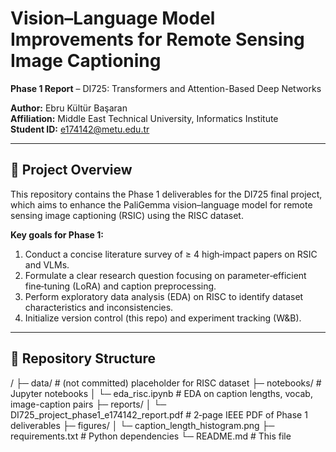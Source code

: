# Vision–Language Model Improvements for Remote Sensing Image Captioning  
**Phase 1 Report** – DI725: Transformers and Attention-Based Deep Networks

**Author:** Ebru Kültür Başaran  
**Affiliation:** Middle East Technical University, Informatics Institute  
**Student ID:** e174142@metu.edu.tr  

---

## 📖 Project Overview  
This repository contains the Phase 1 deliverables for the DI725 final project, which aims to enhance the PaliGemma vision–language model for remote sensing image captioning (RSIC) using the RISC dataset.  

**Key goals for Phase 1:**  
1. Conduct a concise literature survey of ≥ 4 high‑impact papers on RSIC and VLMs.  
2. Formulate a clear research question focusing on parameter‑efficient fine‑tuning (LoRA) and caption preprocessing.  
3. Perform exploratory data analysis (EDA) on RISC to identify dataset characteristics and inconsistencies.  
4. Initialize version control (this repo) and experiment tracking (W&B).  

---

## 📂 Repository Structure  
/ ├─ data/ # (not committed) placeholder for RISC dataset
├─ notebooks/ # Jupyter notebooks
│ └─ eda_risc.ipynb # EDA on caption lengths, vocab, image-caption pairs
├─ reports/
│ └─ DI725_project_phase1_e174142_report.pdf # 2‑page IEEE PDF of Phase 1 deliverables
├─ figures/
│ └─ caption_length_histogram.png
├─ requirements.txt # Python dependencies
└─ README.md # This file
